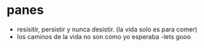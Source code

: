 # panes
- resisitir, persistir y nunca desistir.
(la vida solo es para comer)
- los caminos de la vida no son como yo esperaba
-lets gooo
